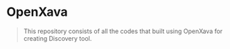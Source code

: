 # OpenXava
> This repository consists of all the codes that built using OpenXava for creating Discovery tool. 